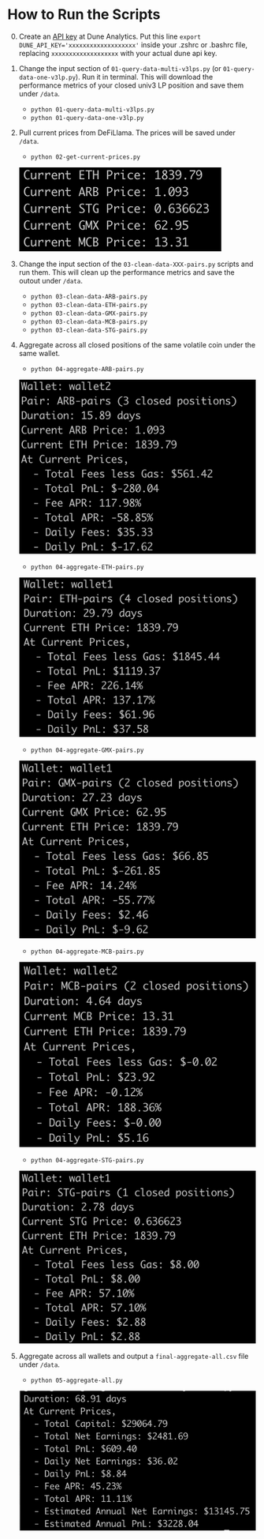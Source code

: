 # How to Run the Scripts

0. Create an [API key](https://dune.com/settings/api) at Dune Analytics. Put 
this line `export DUNE_API_KEY='xxxxxxxxxxxxxxxxxxx'` inside your .zshrc or .bashrc file,
replacing `xxxxxxxxxxxxxxxxxxx` with your actual dune api key.
1. Change the input section of `01-query-data-multi-v3lps.py` (or `01-query-data-one-v3lp.py`). Run it in terminal. This will download the performance metrics of your closed univ3 LP position and save them under `/data`.
    - `python 01-query-data-multi-v3lps.py`
    - `python 01-query-data-one-v3lp.py`
2. Pull current prices from DeFiLlama. The prices will be saved under `/data`.
    - `python 02-get-current-prices.py`

    ![](https://github.com/coindataschool/univ3lp/blob/main/scripts/analyze-closed-positions/screens/print-out-02-get-current-prices.png)
3. Change the input section of the `03-clean-data-XXX-pairs.py` scripts and run them. This will clean up
the performance metrics and save the outout under `/data`.
    - `python 03-clean-data-ARB-pairs.py`
    - `python 03-clean-data-ETH-pairs.py`
    - `python 03-clean-data-GMX-pairs.py`
    - `python 03-clean-data-MCB-pairs.py`
    - `python 03-clean-data-STG-pairs.py`
1. Aggregate across all closed positions of the same volatile coin under the same wallet.
    - `python 04-aggregate-ARB-pairs.py`

    ![](https://github.com/coindataschool/univ3lp/blob/main/scripts/analyze-closed-positions/screens/print-out-04-aggregate-ARB-pairs.png)

    - `python 04-aggregate-ETH-pairs.py`

    ![](https://github.com/coindataschool/univ3lp/blob/main/scripts/analyze-closed-positions/screens/print-out-04-aggregate-ETH-pairs.png)

    - `python 04-aggregate-GMX-pairs.py`

    ![](https://github.com/coindataschool/univ3lp/blob/main/scripts/analyze-closed-positions/screens/print-out-04-aggregate-GMX-pairs.png)

    - `python 04-aggregate-MCB-pairs.py`

    ![](https://github.com/coindataschool/univ3lp/blob/main/scripts/analyze-closed-positions/screens/print-out-04-aggregate-MCB-pairs.png)

    - `python 04-aggregate-STG-pairs.py`

    ![](https://github.com/coindataschool/univ3lp/blob/main/scripts/analyze-closed-positions/screens/print-out-04-aggregate-STG-pairs.png)

2. Aggregate across all wallets and output a `final-aggregate-all.csv` file under `/data`.
    - `python 05-aggregate-all.py`

    ![](https://github.com/coindataschool/univ3lp/blob/main/scripts/analyze-closed-positions/screens/print-out-05-aggregate-all.png)